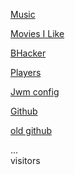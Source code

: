 [Music](https://music.youtube.com/channel/UCm3j63uK8LV3R7O0nvPiGNA)

[Movies I Like](https://gusmeadows.github.io/mvilike)

[BHacker](https://gusmeadows.github.io/bhacker)

[Players](https://gusmeadows.github.io/playerjs)

[Jwm config](https://gusmeadows.github.io/jwm)

[Github](https://github.com/gusmeadows)

[old github](https://github.com/olderaccount)


<div id="visits">... </div>visitors

<script>
function cb(response) {
    document.getElementById('visits').innerText = response.value;
}
</script>
<script async src="https://api.countapi.xyz/hit/gusmeadows.github.io/visits?callback=cb"></script>
